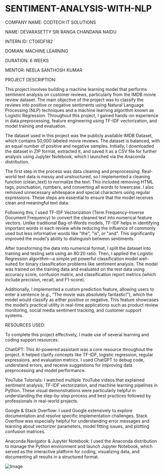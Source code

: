 # SENTIMENT-ANALYSIS-WITH-NLP

COMPANY NAME: CODTECH IT SOLUTIONS

NAME: DEVARASETTY SRI RANGA CHANDANA NAIDU

INTERN ID: CT06DF182

DOMIAN: MACHINE LEARNING

DURATION: 6 WEEKS

MENTOR: NEELA SANTHOSH KUMAR

PROJECT DESCRIPTION:

This project involves building a machine learning model that performs sentiment analysis on customer reviews, particularly from the IMDB movie review dataset. The main objective of the project was to classify the reviews into positive or negative sentiments using Natural Language Processing (NLP) techniques and a machine learning algorithm known as Logistic Regression. Throughout this project, I gained hands-on experience in data preprocessing, feature engineering using TF-IDF vectorization, and model training and evaluation.

The dataset used in this project was the publicly available IMDB Dataset, which contains 50,000 labeled movie reviews. The dataset is balanced, with an equal number of positive and negative samples. Initially, I downloaded the dataset in ZIP format, extracted it, and saved it as a CSV file for further analysis using Jupyter Notebook, which I launched via the Anaconda distribution.

The first step in the process was data cleaning and preprocessing. Real-world text data is messy and unstructured, so I implemented a cleaning function (clean_text) to normalize the text. This included removing HTML tags, punctuation, numbers, and converting all words to lowercase. I also removed unnecessary whitespace and special characters using regular expressions. These steps are essential to ensure that the model receives clean and meaningful text data.

Following this, I used TF-IDF Vectorization (Term Frequency–Inverse Document Frequency) to convert the cleaned text into numerical feature vectors. Unlike traditional Bag-of-Words models, TF-IDF helps in identifying important words in each review while reducing the influence of commonly used but less informative words like "the", "is", or "and". This significantly improved the model's ability to distinguish between sentiments.

After transforming the data into numerical format, I split the dataset into training and testing sets using an 80:20 ratio. Then, I applied the Logistic Regression algorithm—a simple yet powerful classification model well-suited for binary classification problems like sentiment analysis. The model was trained on the training data and evaluated on the test data using accuracy score, confusion matrix, and classification report metrics (which include precision, recall, and F1-score).

Additionally, I implemented a custom prediction feature, allowing users to enter a sentence (e.g., “The movie was absolutely fantastic!”), which the model would classify as either positive or negative. This feature showcases the model’s practical utility in real-time applications such as product review monitoring, social media sentiment tracking, and customer support systems.

RESOURCES USED:

To complete this project effectively, I made use of several learning and coding support resources:

ChatGPT: This AI-powered assistant was a core resource throughout the project. It helped clarify concepts like TF-IDF, logistic regression, regular expressions, and evaluation metrics. I used ChatGPT to debug code, understand errors, and receive suggestions for improving data preprocessing and model performance.

YouTube Tutorials: I watched multiple YouTube videos that explained sentiment analysis, TF-IDF vectorization, and machine learning pipelines in Python. These visual demonstrations were particularly helpful in understanding the step-by-step process and best practices followed by professionals in real-world projects.

Google & Stack Overflow: I used Google extensively to explore documentation and resolve specific implementation challenges. Stack Overflow was especially helpful for understanding error messages and learning about vectorizer parameters, model fitting issues, and plotting confusion matrices.

Anaconda Navigator & Jupyter Notebook: I used the Anaconda distribution to manage the Python environment and launch Jupyter Notebook, which served as the interactive platform for coding, visualizing data, and documenting all results in a structured format.

![Image](https://github.com/user-attachments/assets/88c5e8fd-d161-4728-a29b-11775db1f1c2)

